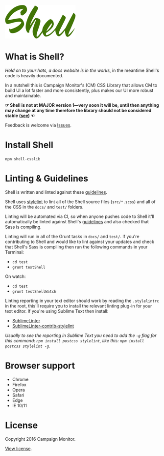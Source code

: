 <img src="docs/src/_assets/img/logo.png" alt="Shell logo" width="230">

# What is Shell?

*Hold on to your hats, a docs website is in the works*, in the meantime Shell's
code is heavily documented.

In a nutshell this is Campaign Monitor's (CM) CSS Library that allows CM to build UI a lot faster and more consistently, plus makes our UI more robust and maintainable.

**☞ Shell is not at MAJOR version 1—very soon it will be, until then anything may change at any time therefore the library should not be considered stable ([see](http://semver.org/#spec-item-4)) ☜**

Feedback is welcome via [Issues](https://github.com/campaignmonitor/shell/issues).


# Install Shell

`npm shell-csslib`


# Linting & Guidelines

Shell is written and linted against these [guidelines](https://github.com/chris-pearce/css-guidelines).

Shell uses [stylelint](http://stylelint.io/) to lint all of the Shell source
files (`src/*.scss`) and all of the CSS in the `docs/` and `test/` folders.

Linting will be automated via CI, so when anyone pushes code to Shell it'll
automatically be linted against Shell's [guidelines](https://github.com/chris-pearce/css-guidelines) and also checked that Sass is compiling.

Linting will run in all of the Grunt tasks in `docs/` and `test/`. If you're
contributing to Shell and would like to lint against your updates and check
that Shell's Sass is compiling then run the following commands in your
Terminal:

- `cd test`
- `grunt testShell`

On watch:

- `cd test`
- `grunt testShellWatch`

Linting reporting in your text editor should work by reading the `.stylelintrc`
in the root, this'll require you to install the relevant linting plug-in for
your text editor. If you're using Sublime Text then install:

- [SublimeLinter](http://www.sublimelinter.com/en/latest/installation.html)
- [SublimeLinter-contrib-stylelint](https://github.com/kungfusheep/SublimeLinter-contrib-stylelint)

*Usually to see the reporting in Sublime Text you need to add the `-g` flag
for this command: `npm install postcss stylelint`, like this: `npm install postcss stylelint -g`.*

# Browser support

- Chrome
- Firefox
- Opera
- Safari
- Edge
- IE 10/11


# License

Copyright 2016 Campaign Monitor.

[View license](LICENSE).
